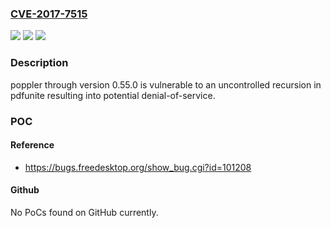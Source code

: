 ### [CVE-2017-7515](https://cve.mitre.org/cgi-bin/cvename.cgi?name=CVE-2017-7515)
![](https://img.shields.io/static/v1?label=Product&message=poppler&color=blue)
![](https://img.shields.io/static/v1?label=Version&message=through%200.55.0%20&color=brightgreen)
![](https://img.shields.io/static/v1?label=Vulnerability&message=CWE-674&color=brightgreen)

### Description

poppler through version 0.55.0 is vulnerable to an uncontrolled recursion in pdfunite resulting into potential denial-of-service.

### POC

#### Reference
- https://bugs.freedesktop.org/show_bug.cgi?id=101208

#### Github
No PoCs found on GitHub currently.

